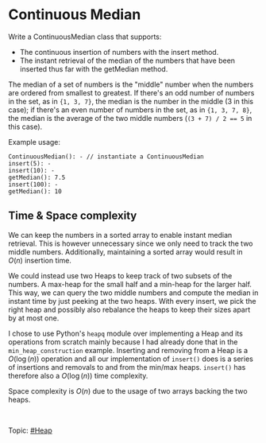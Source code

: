 # Continuous Median
Write a ContinuousMedian class that supports:

* The continuous insertion of numbers with the insert method.
* The instant retrieval of the median of the numbers that have been inserted thus far with the
  getMedian method.

The median of a set of numbers is the "middle" number when the numbers are ordered from smallest
to greatest. If there's an odd number of numbers in the set, as in `{1, 3, 7}`, the median is the
number in the middle (3 in this case); if there's an even number of numbers in the set, as in
`{1, 3, 7, 8}`, the median is the average of the two middle numbers (`(3 + 7) / 2 == 5` in this
case).

Example usage:
```
ContinuousMedian(): - // instantiate a ContinuousMedian
insert(5): -
insert(10): -
getMedian(): 7.5
insert(100): -
getMedian(): 10
```

## Time & Space complexity
We can keep the numbers in a sorted array to enable instant median retrieval. This is however
unnecessary since we only need to track the two middle numbers. Additionally, maintaining a
sorted array would result in $O(n)$ insertion time.

We could instead use two Heaps to keep track of two subsets of the numbers. A max-heap for the
small half and a min-heap for the larger half. This way, we can query the two middle numbers and
compute the median in instant time by just peeking at the two heaps. With every insert, we pick
the right heap and possibly also rebalance the heaps to keep their sizes apart by at most one.

I chose to use Python's `heapq` module over implementing a Heap and its operations from scratch
mainly because I had already done that in the `min_heap_construction` example. Inserting and
removing from a Heap is a $O(\log(n))$ operation and all our implementation of `insert()` does is
a series of insertions and removals to and from the min/max heaps. `insert()` has therefore also a
$O(\log(n))$ time complexity.

Space complexity is $O(n)$ due to the usage of two arrays backing the two heaps.

</br>

Topic: [#Heap]()